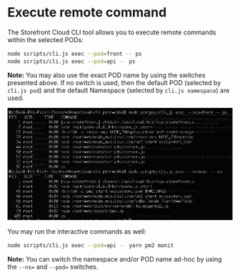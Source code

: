 # Execute remote command

The Storefront Cloud CLI tool allows you to execute remote commands within the selected PODs:

```bash
node scripts/cli.js exec --pod=front -- ps
node scripts/cli.js exec --pod=api -- ps
```

**Note:** You may also use the exact POD name by using the switches presented above. If no switch is used, then the default POD (selected by `cli.js pod`) and the default Namespace (selected by `cli.js namespace`) are used.

<img src="/doc/exec-command.png"/>

You may run the interactive commands as well:

```bash
node scripts/cli.js exec --pod=api -- yarn pm2 monit
```

**Note:** You can switch the namespace and/or POD name ad-hoc by using the `--ns=` and `--pod=` switches.
